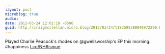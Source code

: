 ```yaml
---
layout: post
microblog: true
audio: 
date: 2012-03-24 12:01:18 -0500
guid: http://craigmcclellan.micro.blog/2012/03/24/t183599380840972290.html
---
```

Played Charlie Peacock's rhodes on @gwellsworship's EP this morning. #happiness [t.co/NH6ismue](http://t.co/NH6ismue)

